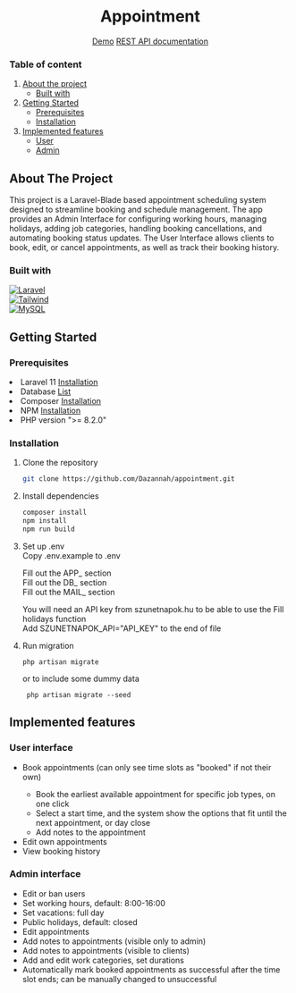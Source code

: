 <div align="center">
    <h1>Appointment</h1>
    <p>
        <a href="https://appointment.davidfabian.hu/">Demo</a>
        <a href="https://documenter.getpostman.com/view/27659241/2sAXqzWdTk">REST API documentation</a>
    </p>
</div>


### Table of content
<ol>
    <li>
        <a href="#about-the-project">About the project</a>
        <ul>
            <li><a href="#built-with">Built with</a></li>
        </ul>
    </li>
    <li>
        <a href="#getting-started">Getting Started</a>
        <ul>
            <li><a href="#prerequisites">Prerequisites</a></li>
            <li><a href="#installation">Installation</a></li>
        </ul>
    </li>
    <li>
        <a href="#implemented-features">Implemented features</a>
        <ul>
            <li><a href="#user-interface">User</a></li>
            <li><a href="#admin-interface">Admin</a></li>
        </ul>
    </li>
</ol>


## About The Project
<div id="about-the-project">
    This project is a Laravel-Blade based appointment scheduling system designed to streamline booking and schedule management. The app provides an Admin Interface for configuring working hours, managing holidays, adding job categories, handling booking cancellations, and automating booking status updates. The User Interface allows clients to book, edit, or cancel appointments, as well as track their booking history.
</div>


### Built with

<div id="built-with">
    
[![Laravel][Laravel.com]][Laravel-url]</br>
[![Tailwind][Tailwindcss.com]][Tailwindcss-url]</br>
[![MySQL][MySQL.com]][MySQL-url]

</div>

## Getting Started
<div id="getting-started">
    
### Prerequisites
<div id="prerequisites"></div>

<li>Laravel 11 <a href="https://laravel.com/docs/11.x/installation">Installation</a></li>
<li>Database <a href="https://laravel.com/docs/11.x/database#introduction">List</a></li>
<li>Composer <a href="https://getcomposer.org/download/">Installation</a></li>
<li>NPM <a href="https://docs.npmjs.com/downloading-and-installing-node-js-and-npm">Installation</a></li>
<li>PHP version ">= 8.2.0"</li>


### Installation
<div id="installation"></div>

1. Clone the repository
   ```sh
   git clone https://github.com/Dazannah/appointment.git
   ```
2. Install dependencies
   ```sh
   composer install
   npm install
   npm run build
   ```
3. Set up .env</br>
   Copy .env.example to .env</br>

   Fill out the APP_ section</br>
   Fill out the DB_ section</br>
   Fill out the MAIL_ section</br>

   You will need an API key from szunetnapok.hu to be able to use the Fill holidays function</br>
   Add SZUNETNAPOK_API="API_KEY" to the end of file</br>
   
5. Run migration
    ```
    php artisan migrate
    ```
    or to include some dummy data
   ```
    php artisan migrate --seed
   ```
   
## Implemented features
<div id="implemented-features"></div>

### User interface
<div id="user-interface"></div>
<ul>
    <li>Book appointments (can only see time slots as "booked" if not their own)</li>
    <ul>
        <li>Book the earliest available appointment for specific job types, on one click</li>
        <li>Select a start time, and the system show the options that fit until the next appointment, or day close</li>
        <li>Add notes to the appointment</li>
    </ul>
    <li>Edit own appointments</li>
    <li>View booking history</li>
</ul>

### Admin interface
<div id="user-interface"></div>
<ul>
    <li>Edit or ban users</li>
    <li>Set working hours, default: 8:00-16:00</li>
    <li>Set vacations: full day</li>
    <li>Public holidays, default: closed</li>
    <li>Edit appointments</li>
    <li>Add notes to appointments (visible only to admin)</li>
    <li>Add notes to appointments (visible to clients)</li>
    <li>Add and edit work categories, set durations</li>
    <li>Automatically mark booked appointments as successful after the time slot ends; can be manually changed to unsuccessful</li>
</ul>

[Laravel.com]: https://img.shields.io/badge/Laravel-FF2D20?style=for-the-badge&logo=laravel&logoColor=white
[Laravel-url]: https://laravel.com
[Tailwindcss.com]: https://img.shields.io/badge/Tailwind_CSS-grey?style=for-the-badge&logo=tailwind-css&logoColor=38B2AC
[Tailwindcss-url]: https://tailwindcss.com/
[MySQL.com]: https://shields.io/badge/MySQL-lightgrey?logo=mysql&style=plastic&logoColor=white&labelColor=blue
[MySQL-url]: https://www.mysql.com/
